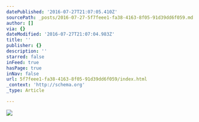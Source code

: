 ```yaml
---
datePublished: '2016-07-27T21:07:05.410Z'
sourcePath: _posts/2016-07-27-5f7feee1-fa38-4163-8f05-91d39dd6f059.md
author: []
via: {}
dateModified: '2016-07-27T21:07:04.983Z'
title: ''
publisher: {}
description: ''
starred: false
inFeed: true
hasPage: true
inNav: false
url: 5f7feee1-fa38-4163-8f05-91d39dd6f059/index.html
_context: 'http://schema.org'
_type: Article

---
```

![](https://the-grid-user-content.s3-us-west-2.amazonaws.com/496c9b05-cebb-408a-83ce-53d9513db829.jpg)